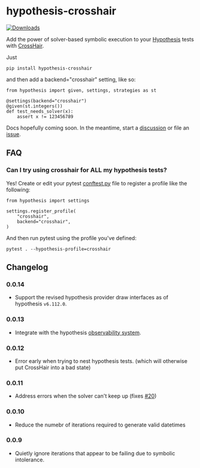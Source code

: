 # hypothesis-crosshair

[![Downloads](https://pepy.tech/badge/hypothesis-crosshair)](https://pepy.tech/project/hypothesis-crosshair)


Add the power of solver-based symbolic execution to your
[Hypothesis](https://hypothesis.readthedocs.io/en/latest/index.html)
tests with
[CrossHair](https://github.com/pschanely/CrossHair).

Just 
```
pip install hypothesis-crosshair
```

and then add a backend="crosshair" setting, like so:

```
from hypothesis import given, settings, strategies as st

@settings(backend="crosshair")
@given(st.integers())
def test_needs_solver(x):
    assert x != 123456789
```


Docs hopefully coming soon. In the meantime, start a
[discussion](https://github.com/pschanely/hypothesis-crosshair/discussions)
or file an [issue](https://github.com/pschanely/hypothesis-crosshair/issues).


## FAQ

### Can I try using crosshair for ALL my hypothesis tests?

Yes! Create or edit your pytest
[conftest.py](https://docs.pytest.org/en/7.1.x/reference/fixtures.html#conftest-py-sharing-fixtures-across-multiple-files)
file to register a profile like the following:

```
from hypothesis import settings

settings.register_profile(
    "crosshair",
    backend="crosshair",
)
```

And then run pytest using the profile you've defined:
```
pytest . --hypothesis-profile=crosshair 
```


## Changelog

### 0.0.14
* Support the revised hypothesis provider draw interfaces as of hypothesis `v6.112.0`.

### 0.0.13
* Integrate with the hypothesis [observability system](https://hypothesis.readthedocs.io/en/latest/observability.html).

### 0.0.12
* Error early when trying to nest hypothesis tests. (which will otherwise put CrossHair into a bad state)

### 0.0.11
* Address errors when the solver can't keep up (fixes [#20](https://github.com/pschanely/hypothesis-crosshair/issues/20))

### 0.0.10
* Reduce the numebr of iterations required to generate valid datetimes

### 0.0.9
* Quietly ignore iterations that appear to be failing due to symbolic intolerance.
